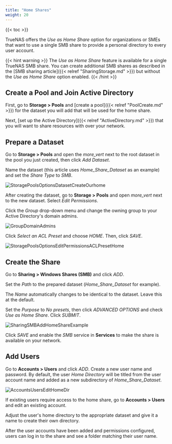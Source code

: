 ```yaml
---
title: "Home Shares"
weight: 20
---
```


{{< toc >}}

TrueNAS offers the *Use as Home Share* option for organizations or SMEs that want to use a single SMB share to provide a personal directory to every user account.

{{< hint warning >}}
The *Use as Home Share* feature is available for a single TrueNAS SMB share. You can create additional SMB shares as described in the [SMB sharing article]({{< relref "SharingStorage.md" >}}) but without the *Use as Home Share* option enabled.
{{< /hint >}}

## Create a Pool and Join Active Directory

First, go to **Storage > Pools** and [create a pool]({{< relref "PoolCreate.md" >}}) for the dataset you will add that will be used for the home share.

Next, [set up the Active Directory]({{< relref "ActiveDirectory.md" >}}) that you will want to share resources with over your network.

## Prepare a Dataset

Go to **Storage > Pools** and open the <i class="material-icons" aria-hidden="true" title="Options">more_vert</i> next to the root dataset in the pool you just created, then click *Add Dataset*.

Name the dataset (this article uses *Home_Share_Dataset* as an example) and set the *Share Type* to *SMB*.

![StoragePoolsOptionsDatasetCreateOurhome](/images/CORE/12.0/StoragePoolsOptionsDatasetCreateOurhome.png "Creating the SMB Dataset")

After creating the dataset, go to **Storage > Pools** and open <i class="material-icons" aria-hidden="true" title="Options">more_vert</i> next to the new dataset. Select *Edit Permissions*.

Click the *Group* drop-down menu and change the owning group to your Active Directory's domain admins.

![GroupDomainAdmins](/images/CORE/12.0/GroupDomainAdmins.png "Set the owning group to Domain Admins")

Click *Select an ACL Preset* and choose *HOME*. Then, click *SAVE*.

![StoragePoolsOptionsEditPermissionsACLPresetHome](/images/CORE/12.0/StoragePoolsOptionsEditPermissionsACLPresetHome.png "Set the Home ACL Preset")

## Create the Share

Go to **Sharing > Windows Shares (SMB)** and click *ADD*. 

Set the *Path* to the prepared dataset (*Home_Share_Dataset* for example). 

The *Name* automatically changes to be identical to the dataset. Leave this at the default.

Set the *Purpose* to *No presets*, then click *ADVANCED OPTIONS* and check *Use as Home Share*. Click *SUBMIT*.

![SharingSMBAddHomeShareExample](/images/CORE/12.0/SharingSMBAddHomeShareExample.png "Example Home Share")

 Click *SAVE* and enable the *SMB* service in **Services** to make the share is available on your network.

## Add Users

Go to **Accounts > Users** and click *ADD*. Create a new user name and password. By default, the user *Home Directory* will be titled from the user account name and added as a new subdirectory of *Home_Share_Dataset*.

![AccountsUsersEditHomeDir](/images/CORE/12.0/AccountsUsersEditHomeDir.png "Editing a User's Home Directory")

If existing users require access to the home share, go to **Accounts > Users** and edit an existing account.

Adjust the user's home directory to the appropriate dataset and give it a name to create their own directory.

After the user accounts have been added and permissions configured, users can log in to the share and see a folder matching their user name.

